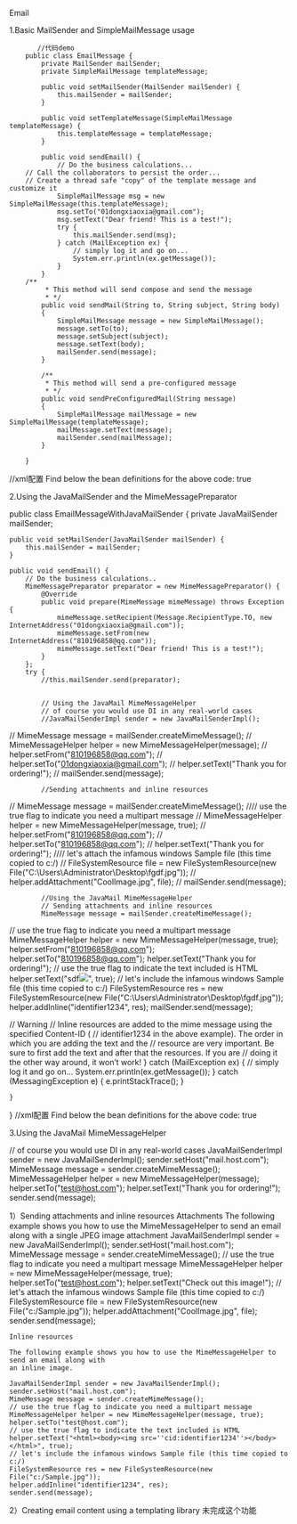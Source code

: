 Email

1.Basic MailSender and SimpleMailMessage usage

           //代码demo
        public class EmailMessage {
            private MailSender mailSender;
            private SimpleMailMessage templateMessage;

            public void setMailSender(MailSender mailSender) {
                this.mailSender = mailSender;
            }

            public void setTemplateMessage(SimpleMailMessage templateMessage) {
                this.templateMessage = templateMessage;
            }

            public void sendEmail() {
                // Do the business calculations...
        // Call the collaborators to persist the order...
        // Create a thread safe "copy" of the template message and customize it
                SimpleMailMessage msg = new SimpleMailMessage(this.templateMessage);
                msg.setTo("01dongxiaoxia@gmail.com");
                msg.setText("Dear friend! This is a test!");
                try {
                    this.mailSender.send(msg);
                } catch (MailException ex) {
                    // simply log it and go on...
                    System.err.println(ex.getMessage());
                }
            }
        /**
             * This method will send compose and send the message
             * */
            public void sendMail(String to, String subject, String body)
            {
                SimpleMailMessage message = new SimpleMailMessage();
                message.setTo(to);
                message.setSubject(subject);
                message.setText(body);
                mailSender.send(message);
            }

            /**
             * This method will send a pre-configured message
             * */
            public void sendPreConfiguredMail(String message)
            {
                SimpleMailMessage mailMessage = new SimpleMailMessage(templateMessage);
                mailMessage.setText(message);
                mailSender.send(mailMessage);
            }

        }
//xml配置 Find below the bean definitions for the above code:
     <bean id="mailSender" class="org.springframework.mail.javamail.JavaMailSenderImpl">
            <property name="host" value="smtp.qq.com"/>
            <property name="port" value="25"/>
            <property name="username" value="810196858@qq.com"/>
            <property name="password" value="qqsycysb201314.."/>
            <property name="javaMailProperties">
                <props>
                    <prop key="mail.smtp.auth">true</prop>
                </props>
            </property>
        </bean>
        <!-- this is a template message that we can pre-load with default state -->
        <!-- You can have some pre-configured messagess also which are ready to send -->
        <bean id="templateMessage" class="org.springframework.mail.SimpleMailMessage">
            <property name="from" value="810196858@qq.com"/>
            <property name="subject" value="Your order"/>
        </bean>
        <bean id="EmailMessage" class="xyz.dongxiaoxia.hellospring.integration.email.EmailMessage">
            <property name="mailSender" ref="mailSender"/>
            <property name="templateMessage" ref="templateMessage"/>
        </bean>


2.Using the JavaMailSender and the MimeMessagePreparator

public class EmailMessageWithJavaMailSender {
    private JavaMailSender mailSender;

    public void setMailSender(JavaMailSender mailSender) {
        this.mailSender = mailSender;
    }

    public void sendEmail() {
        // Do the business calculations..
        MimeMessagePreparator preparator = new MimeMessagePreparator() {
            @Override
            public void prepare(MimeMessage mimeMessage) throws Exception {
                mimeMessage.setRecipient(Message.RecipientType.TO, new InternetAddress("01dongxiaoxia@gmail.com"));
                mimeMessage.setFrom(new InternetAddress("810196858@qq.com"));
                mimeMessage.setText("Dear friend! This is a test!");
            }
        };
        try {
            //this.mailSender.send(preparator);


            // Using the JavaMail MimeMessageHelper
            // of course you would use DI in any real-world cases
            //JavaMailSenderImpl sender = new JavaMailSenderImpl();
//            MimeMessage message = mailSender.createMimeMessage();
//            MimeMessageHelper helper = new MimeMessageHelper(message);
//            helper.setFrom("810196858@qq.com");
//            helper.setTo("01dongxiaoxia@gmail.com");
//            helper.setText("Thank you for ordering!");
//            mailSender.send(message);


            //Sending attachments and inline resources
//            MimeMessage message = mailSender.createMimeMessage();
//// use the true flag to indicate you need a multipart message
//            MimeMessageHelper helper = new MimeMessageHelper(message, true);
//            helper.setFrom("810196858@qq.com");
//            helper.setTo("810196858@qq.com");
//            helper.setText("Thank you for ordering!");
//// let's attach the infamous windows Sample file (this time copied to c:/)
//            FileSystemResource file = new FileSystemResource(new File("C:\\Users\\Administrator\\Desktop\\fgdf.jpg"));
//            helper.addAttachment("CoolImage.jpg", file);
//            mailSender.send(message);


            //Using the JavaMail MimeMessageHelper
            // Sending attachments and inline resources
            MimeMessage message = mailSender.createMimeMessage();
// use the true flag to indicate you need a multipart message
            MimeMessageHelper helper = new MimeMessageHelper(message, true);
            helper.setFrom("810196858@qq.com");
            helper.setTo("810196858@qq.com");
            helper.setText("Thank you for ordering!");
// use the true flag to indicate the text included is HTML
            helper.setText("<html><body>sdf<img src='cid:identifier1234'></body></html>", true);
// let's include the infamous windows Sample file (this time copied to c:/)
            FileSystemResource res = new FileSystemResource(new File("C:\\Users\\Administrator\\Desktop\\fgdf.jpg"));
            helper.addInline("identifier1234", res);
            mailSender.send(message);


//            Warning
//            Inline  resources  are  added  to  the  mime  message  using  the  specified  Content-ID  (
//                    identifier1234  in  the above example). The order  in which you are adding  the  text and  the
//            resource are very important. Be sure to first add the text and after that the resources. If you are
//            doing it the other way around, it won’t work!
        } catch (MailException ex) {
            // simply log it and go on...
            System.err.println(ex.getMessage());
        } catch (MessagingException e) {
            e.printStackTrace();
        }

    }
}
//xml配置 Find below the bean definitions for the above code:
 <bean id="emailMessageWithJavaMailSender"
          class="xyz.dongxiaoxia.hellospring.integration.email.EmailMessageWithJavaMailSender">
        <property name="mailSender" ref="mailSender"/>
    </bean>
     <bean id="mailSender" class="org.springframework.mail.javamail.JavaMailSenderImpl">
            <property name="host" value="smtp.qq.com"/>
            <property name="port" value="25"/>
            <property name="username" value="810196858@qq.com"/>
            <property name="password" value="qqsycysb201314.."/>
            <property name="javaMailProperties">
                <props>
                    <prop key="mail.smtp.auth">true</prop>
                </props>
            </property>
        </bean>

3.Using the JavaMail MimeMessageHelper

// of course you would use DI in any real-world cases
JavaMailSenderImpl sender = new JavaMailSenderImpl();
sender.setHost("mail.host.com");
MimeMessage message = sender.createMimeMessage();
MimeMessageHelper helper = new MimeMessageHelper(message);
helper.setTo("test@host.com");
helper.setText("Thank you for ordering!");
sender.send(message);

1）Sending attachments and inline resources
    Attachments
The following example shows you how to use the MimeMessageHelper to send an email along with
a single JPEG image attachment
        JavaMailSenderImpl sender = new JavaMailSenderImpl();
        sender.setHost("mail.host.com");
        MimeMessage message = sender.createMimeMessage();
        // use the true flag to indicate you need a multipart message
        MimeMessageHelper helper = new MimeMessageHelper(message, true);
        helper.setTo("test@host.com");
        helper.setText("Check out this image!");
        // let's attach the infamous windows Sample file (this time copied to c:/)
        FileSystemResource file = new FileSystemResource(new File("c:/Sample.jpg"));
        helper.addAttachment("CoolImage.jpg", file);
        sender.send(message);

    Inline resources

    The following example shows you how to use the MimeMessageHelper to send an email along with
    an inline image.

    JavaMailSenderImpl sender = new JavaMailSenderImpl();
    sender.setHost("mail.host.com");
    MimeMessage message = sender.createMimeMessage();
    // use the true flag to indicate you need a multipart message
    MimeMessageHelper helper = new MimeMessageHelper(message, true);
    helper.setTo("test@host.com");
    // use the true flag to indicate the text included is HTML
    helper.setText("<html><body><img src=''cid:identifier1234''></body></html>", true);
    // let's include the infamous windows Sample file (this time copied to c:/)
    FileSystemResource res = new FileSystemResource(new File("c:/Sample.jpg"));
    helper.addInline("identifier1234", res);
    sender.send(message);
2）Creating email content using a templating library
未完成这个功能

